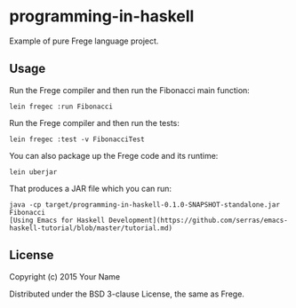# programming-in-haskell

Example of pure Frege language project.

## Usage

Run the Frege compiler and then run the Fibonacci main function:

    lein fregec :run Fibonacci

Run the Frege compiler and then run the tests:

    lein fregec :test -v FibonacciTest

You can also package up the Frege code and its runtime:

    lein uberjar

That produces a JAR file which you can run:

    java -cp target/programming-in-haskell-0.1.0-SNAPSHOT-standalone.jar Fibonacci
    [Using Emacs for Haskell Development](https://github.com/serras/emacs-haskell-tutorial/blob/master/tutorial.md)

## License

Copyright (c) 2015 Your Name

Distributed under the BSD 3-clause License, the same as Frege.
